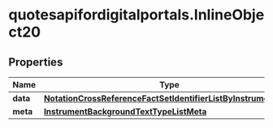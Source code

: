 # quotesapifordigitalportals.InlineObject20

## Properties

Name | Type | Description | Notes
------------ | ------------- | ------------- | -------------
**data** | [**NotationCrossReferenceFactSetIdentifierListByInstrumentData**](NotationCrossReferenceFactSetIdentifierListByInstrumentData.md) |  | 
**meta** | [**InstrumentBackgroundTextTypeListMeta**](InstrumentBackgroundTextTypeListMeta.md) |  | [optional] 


